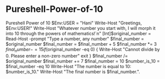 # Pureshell-Power-of-10
Pureshell Power of 10
$Env:USER = "Hani"
Write-Host "Greetings, $Env:USER!"
Write-Host "Whatever number you start with, I will morph it into 10 through the powers of mathematics!`n"
[Int]$original_number = Read-Host -prompt "Type a number, any number"
$final_number = $original_number
$final_number = $final_number + 5
$final_number *= 3
$final_number -= 15
if ($original_number -eq 0) {
  Write-Host "Cannot divide by 0. Please enter a non-zero number"
  exit
}
$final_number /= $original_number
$final_number += 7
$final_number = 10
$number_is_10 = $final_number -eq 10
Write-Host "The number is equal to 10: $number_is_10."
Write-Host "The final number is $final_number.".
